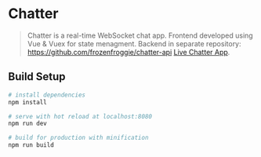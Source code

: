 # Chatter

> Chatter is a real-time WebSocket chat app. Frontend developed using Vue & Vuex for state menagment.
Backend in separate repository: https://github.com/frozenfroggie/chatter-api
[Live Chatter App](https://www.chatter.cf).
## Build Setup

``` bash
# install dependencies
npm install

# serve with hot reload at localhost:8080
npm run dev

# build for production with minification
npm run build
```

